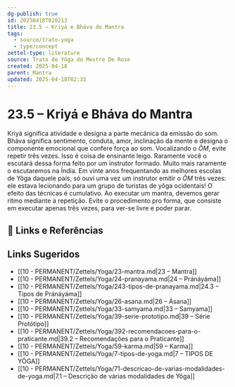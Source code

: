 ```yaml
---
dg-publish: true
id: 20250418T020213
title: 23.5 – Kriyá e Bháva do Mantra
tags:
  - source/trato-yoga
  - type/concept
zettel-type: literature
source: Trato de Yôga do Mestre De Rose
created: 2025-04-18
parent: Mantra
updated: 2025-04-18T02:33
---
```


# 23.5 – Kriyá e Bháva do Mantra

Kriyá significa atividade e designa a parte mecânica da emissão do som. Bháva significa sentimento, conduta, amor, inclinação da mente e designa o componente emocional que confere força ao som. Vocalizando o *ÔM*, evite repetir três vezes. Isso é coisa de ensinante leigo. Raramente você o escutará dessa forma feito por um instrutor formado. Muito mais raramente o escutaremos na Índia. Em vinte anos frequentando as melhores escolas de Yôga daquele país, só ouvi uma vez um instrutor emitir o *ÔM* três vezes: ele estava lecionando para um grupo de turistas de yôga ocidentais! O efeito das técnicas é cumulativo. Ao executar um mantra, devemos gerar ritmo mediante a repetição. Evite o procedimento pro forma, que consiste em executar apenas três vezes, para ver-se livre e poder parar.

## 🔗 Links e Referências

## Links Sugeridos

- [[10 - PERMANENT/Zettels/Yoga/23-mantra.md|23 – Mantra]]
- [[10 - PERMANENT/Zettels/Yoga/24-pranayama.md|24 – Pránáyáma]]
- [[10 - PERMANENT/Zettels/Yoga/243-tipos-de-pranayama.md|24.3 – Tipos de Pránáyáma]]
- [[10 - PERMANENT/Zettels/Yoga/26-asana.md|26 – Ásana]]
- [[10 - PERMANENT/Zettels/Yoga/33-samyama.md|33 – Samyama]]
- [[10 - PERMANENT/Zettels/Yoga/39-serie-prototipo.md|39 – Série Protótipo]]
- [[10 - PERMANENT/Zettels/Yoga/392-recomendacoes-para-o-praticante.md|39.2 – Recomendações para o Praticante]]
- [[10 - PERMANENT/Zettels/Yoga/59-karma.md|59 – Karma]]
- [[10 - PERMANENT/Zettels/Yoga/7-tipos-de-yoga.md|7 – TIPOS DE YÔGA]]
- [[10 - PERMANENT/Zettels/Yoga/71-descricao-de-varias-modalidades-de-yoga.md|7.1 – Descrição de várias modalidades de Yôga]]